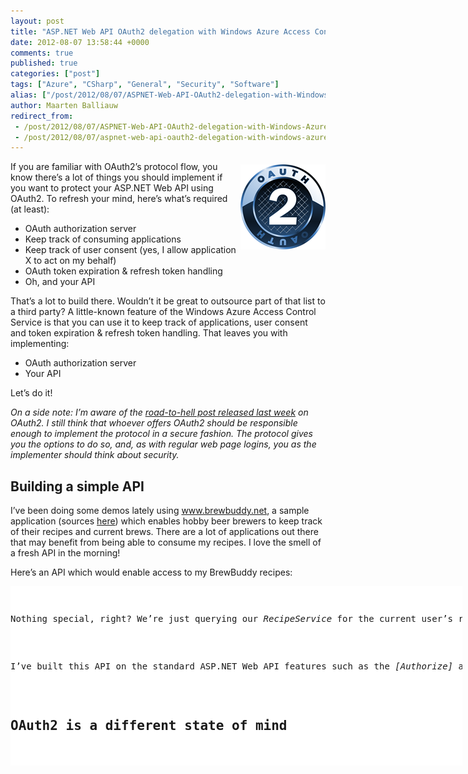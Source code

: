 ```yaml
---
layout: post
title: "ASP.NET Web API OAuth2 delegation with Windows Azure Access Control Service"
date: 2012-08-07 13:58:44 +0000
comments: true
published: true
categories: ["post"]
tags: ["Azure", "CSharp", "General", "Security", "Software"]
alias: ["/post/2012/08/07/ASPNET-Web-API-OAuth2-delegation-with-Windows-Azure-Access-Control-Service.aspx", "/post/2012/08/07/aspnet-web-api-oauth2-delegation-with-windows-azure-access-control-service.aspx"]
author: Maarten Balliauw
redirect_from:
 - /post/2012/08/07/ASPNET-Web-API-OAuth2-delegation-with-Windows-Azure-Access-Control-Service.aspx
 - /post/2012/08/07/aspnet-web-api-oauth2-delegation-with-windows-azure-access-control-service.aspx
---
```

<p><img style="background-image: none; border-bottom: 0px; border-left: 0px; margin: 5px 0px 5px 5px; padding-left: 0px; padding-right: 0px; display: inline; float: right; border-top: 0px; border-right: 0px; padding-top: 0px" title="OAuth 2 Windows Azure" border="0" alt="OAuth 2 Windows Azure" align="right" src="/images/image_216.png" width="136" height="136" />If you are familiar with OAuth2’s protocol flow, you know there’s a lot of things you should implement if you want to protect your ASP.NET Web API using OAuth2. To refresh your mind, here’s what’s required (at least):</p>  <ul>   <li>OAuth authorization server</li>    <li>Keep track of consuming applications</li>    <li>Keep track of user consent (yes, I allow application X to act on my behalf)</li>    <li>OAuth token expiration &amp; refresh token handling</li>    <li>Oh, and your API</li> </ul>  <p>That’s a lot to build there. Wouldn’t it be great to outsource part of that list to a third party? A little-known feature of the Windows Azure Access Control Service is that you can use it to keep track of applications, user consent and token expiration &amp; refresh token handling. That leaves you with implementing:</p>  <ul>   <li>OAuth authorization server</li>    <li>Your API</li> </ul>  <p>Let’s do it!</p>  <ul><!--EndFragment--></ul>  <p><em>On a side note: I’m aware of the </em><a href="http://hueniverse.com/2012/07/oauth-2-0-and-the-road-to-hell/" target="_blank"><em>road-to-hell post released last week</em></a><em> on OAuth2. I still think that whoever offers OAuth2 should be responsible enough to implement the protocol in a secure fashion. The protocol gives you the options to do so, and, as with regular web page logins, you as the implementer should think about security.</em></p>  <h2>Building a simple API</h2>  <p>I’ve been doing some demos lately using <a href="http://www.brewbuddy.net">www.brewbuddy.net</a>, a sample application (sources <a href="https://github.com/maartenba/BrewBuddy" target="_blank">here</a>) which enables hobby beer brewers to keep track of their recipes and current brews. There are a lot of applications out there that may benefit from being able to consume my recipes. I love the smell of a fresh API in the morning!</p>  <p>Here’s an API which would enable access to my BrewBuddy recipes:</p>  <div style="padding-bottom: 0px; margin: 0px; padding-left: 0px; padding-right: 0px; display: inline; float: none; padding-top: 0px" id="scid:9D7513F9-C04C-4721-824A-2B34F0212519:f9482a72-208f-4f41-b0c9-7773262b83c4" class="wlWriterEditableSmartContent"><pre style=" width: 723px; height: 287px;background-color:White;overflow: auto;"><div><!--

Code highlighting produced by Actipro CodeHighlighter (freeware)
http://www.CodeHighlighter.com/

--><span style="color: #008080;"> 1</span> <span style="color: #000000;">[Authorize]
</span><span style="color: #008080;"> 2</span> <span style="color: #000000;"></span><span style="color: #0000FF;">public</span><span style="color: #000000;"> </span><span style="color: #0000FF;">class</span><span style="color: #000000;"> RecipesController
</span><span style="color: #008080;"> 3</span> <span style="color: #000000;">    : ApiController
</span><span style="color: #008080;"> 4</span> <span style="color: #000000;">{
</span><span style="color: #008080;"> 5</span> <span style="color: #000000;">    </span><span style="color: #0000FF;">protected</span><span style="color: #000000;"> IRecipeService RecipeService { </span><span style="color: #0000FF;">get</span><span style="color: #000000;">; </span><span style="color: #0000FF;">private</span><span style="color: #000000;"> </span><span style="color: #0000FF;">set</span><span style="color: #000000;">; }
</span><span style="color: #008080;"> 6</span> <span style="color: #000000;">
</span><span style="color: #008080;"> 7</span> <span style="color: #000000;">    </span><span style="color: #0000FF;">public</span><span style="color: #000000;"> RecipesController(IRecipeService recipeService)
</span><span style="color: #008080;"> 8</span> <span style="color: #000000;">    {
</span><span style="color: #008080;"> 9</span> <span style="color: #000000;">        RecipeService </span><span style="color: #000000;">=</span><span style="color: #000000;"> recipeService;
</span><span style="color: #008080;">10</span> <span style="color: #000000;">    }
</span><span style="color: #008080;">11</span> <span style="color: #000000;">
</span><span style="color: #008080;">12</span> <span style="color: #000000;">    </span><span style="color: #0000FF;">public</span><span style="color: #000000;"> IQueryable</span><span style="color: #000000;">&lt;</span><span style="color: #000000;">RecipeViewModel</span><span style="color: #000000;">&gt;</span><span style="color: #000000;"> Get()
</span><span style="color: #008080;">13</span> <span style="color: #000000;">    {
</span><span style="color: #008080;">14</span> <span style="color: #000000;">        var recipes </span><span style="color: #000000;">=</span><span style="color: #000000;"> RecipeService.GetRecipes(User.Identity.Name);
</span><span style="color: #008080;">15</span> <span style="color: #000000;">        var model </span><span style="color: #000000;">=</span><span style="color: #000000;"> AutoMapper.Mapper.Map(recipes, </span><span style="color: #0000FF;">new</span><span style="color: #000000;"> List</span><span style="color: #000000;">&lt;</span><span style="color: #000000;">RecipeViewModel</span><span style="color: #000000;">&gt;</span><span style="color: #000000;">());
</span><span style="color: #008080;">16</span> <span style="color: #000000;">
</span><span style="color: #008080;">17</span> <span style="color: #000000;">        </span><span style="color: #0000FF;">return</span><span style="color: #000000;"> model.AsQueryable();
</span><span style="color: #008080;">18</span> <span style="color: #000000;">    }
</span><span style="color: #008080;">19</span> <span style="color: #000000;">}</span></div></pre><!-- Code inserted with Steve Dunn's Windows Live Writer Code Formatter Plugin.  http://dunnhq.com --></div>

<p>Nothing special, right? We’re just querying our <em>RecipeService</em> for the current user’s recipes. And the current user should be logged in as specified using the<em> [Authorize]</em> attribute.&#160; Wait a minute! The current user?</p>

<p>I’ve built this API on the standard ASP.NET Web API features such as the <em>[Authorize]</em> attribute and the expectation that the <em>User.Identity.Name</em> property is populated. The reason for that is simple: my API requires a user and should not care how that user is populated. If someone wants to consume my API by authenticating over Forms authentication, fine by me. If someone configures IIS to use Windows authentication or even hacks in basic authentication, fine by me. My API shouldn’t care about that.</p>

<h2>OAuth2 is a different state of mind</h2>

<p>OAuth2 adds a layer of complexity. Mental complexity that is. Your API consumer is <em>not</em> your end user. Your API consumer is acting on behalf of your end user. That’s a huge difference! Here’s what really happens:</p>

<p><a href="/images/image_217.png"><img style="background-image: none; border-bottom: 0px; border-left: 0px; margin: 5px auto; padding-left: 0px; padding-right: 0px; display: block; float: none; border-top: 0px; border-right: 0px; padding-top: 0px" title="OAuth2 protocol flow" border="0" alt="OAuth2 protocol flow" src="/images/image_thumb_181.png" width="484" height="288" /></a></p>

<p>The end user loads a consuming application (a mobile app or a web app that doesn’t really matter). That application requests a token from an authorization server trusted by your application. The user has to login, and usually accept the fact that the app can perform actions on the user’s behalf (think of Twitter’s “Allow/Deny” screen). If successful, the authorization server returns a code to the app which the app can then exchange for an access token containing the user’s username and potentially other claims.</p>

<p>Now remember what we started this post with? We want to get rid of part of the OAuth2 implementation. We don’t want to be bothered by too much of this. Let’s try to accomplish the following:</p>

<p><a href="/images/image_218.png"><img style="background-image: none; border-bottom: 0px; border-left: 0px; margin: 5px auto; padding-left: 0px; padding-right: 0px; display: block; float: none; border-top: 0px; border-right: 0px; padding-top: 0px" title="OAuth2 protocol flow with Windows Azure" border="0" alt="OAuth2 protocol flow with Windows Azure" src="/images/image_thumb_182.png" width="484" height="250" /></a></p>

<p>Let’s introduce you to…</p>

<h1>WindowsAzure.Acs.Oauth2</h1>

<p>“That looks like an assembly name. Heck, even like a NuGet package identifier!” You’re right about that. I’ve done a lot of the integration work for you (<a href="https://github.com/maartenba/WindowsAzure.Acs.Oauth2" target="_blank">sources</a> / <a href="https://nuget.org/packages/WindowsAzure.Acs.Oauth2/" target="_blank">NuGet package</a>).</p>

<p><em>WindowsAzure.Acs.Oauth2</em> is currently in alpha status, so you’ll will have to register this package in your ASP.NET MVC Web API project using the package manager console, issuing the following command:</p>

<p><code>Install-Package WindowsAzure.Acs.Oauth2 -IncludePrerelease
    <br /></code></p>

<p>This command will bring some dependencies to your project and installs the following source files:</p>

<ul>
  <li>
    <p><em>App_Start/AppStart_OAuth2API.cs</em> - Makes sure that OAuth2-signed SWT tokens are transformed into a <em>ClaimsIdentity</em> for use in your API. Remember where I used User.Identity.Name in my API? Populating that is performed by this guy.</p>
  </li>

  <li>
    <p><em>Controllers/AuthorizeController.cs</em> - A standard authorization server implementation which is configured by the <em>Web.config</em> settings. You can override certain methods here, for example if you want to show additional application information on the consent page.</p>
  </li>

  <li>
    <p><em>Views/Shared/_AuthorizationServer.cshtml</em> - A default consent page. This can be customized at will.</p>
  </li>
</ul>

<p>Next to these files, the following entries are added to your <em>Web.config</em> file:</p>

<div style="padding-bottom: 0px; margin: 0px; padding-left: 0px; padding-right: 0px; display: inline; float: none; padding-top: 0px" id="scid:9D7513F9-C04C-4721-824A-2B34F0212519:bb7a745d-578c-436d-8071-c58229d20dd4" class="wlWriterEditableSmartContent"><pre style=" width: 723px; height: 193px;background-color:White;overflow: auto;"><div><!--

Code highlighting produced by Actipro CodeHighlighter (freeware)
http://www.CodeHighlighter.com/

--><span style="color: #008080;"> 1</span> <span style="color: #000000;">&lt;?</span><span style="color: #000000;">xml version</span><span style="color: #000000;">=</span><span style="color: #800000;">&quot;</span><span style="color: #800000;">1.0</span><span style="color: #800000;">&quot;</span><span style="color: #000000;"> encoding</span><span style="color: #000000;">=</span><span style="color: #800000;">&quot;</span><span style="color: #800000;">utf-8</span><span style="color: #800000;">&quot;</span><span style="color: #000000;"> </span><span style="color: #000000;">?&gt;</span><span style="color: #000000;">
</span><span style="color: #008080;"> 2</span> <span style="color: #000000;"></span><span style="color: #000000;">&lt;</span><span style="color: #000000;">configuration</span><span style="color: #000000;">&gt;</span><span style="color: #000000;">
</span><span style="color: #008080;"> 3</span> <span style="color: #000000;">  </span><span style="color: #000000;">&lt;</span><span style="color: #000000;">appSettings</span><span style="color: #000000;">&gt;</span><span style="color: #000000;">
</span><span style="color: #008080;"> 4</span> <span style="color: #000000;">    </span><span style="color: #000000;">&lt;</span><span style="color: #000000;">add key</span><span style="color: #000000;">=</span><span style="color: #800000;">&quot;</span><span style="color: #800000;">WindowsAzure.OAuth.SwtSigningKey</span><span style="color: #800000;">&quot;</span><span style="color: #000000;"> value</span><span style="color: #000000;">=</span><span style="color: #800000;">&quot;</span><span style="color: #800000;">[your 256-bit symmetric key configured in the ACS]</span><span style="color: #800000;">&quot;</span><span style="color: #000000;"> </span><span style="color: #000000;">/&gt;</span><span style="color: #000000;">
</span><span style="color: #008080;"> 5</span> <span style="color: #000000;">    </span><span style="color: #000000;">&lt;</span><span style="color: #000000;">add key</span><span style="color: #000000;">=</span><span style="color: #800000;">&quot;</span><span style="color: #800000;">WindowsAzure.OAuth.RelyingPartyName</span><span style="color: #800000;">&quot;</span><span style="color: #000000;"> value</span><span style="color: #000000;">=</span><span style="color: #800000;">&quot;</span><span style="color: #800000;">[your relying party name configured in the ACS]</span><span style="color: #800000;">&quot;</span><span style="color: #000000;"> </span><span style="color: #000000;">/&gt;</span><span style="color: #000000;">
</span><span style="color: #008080;"> 6</span> <span style="color: #000000;">    </span><span style="color: #000000;">&lt;</span><span style="color: #000000;">add key</span><span style="color: #000000;">=</span><span style="color: #800000;">&quot;</span><span style="color: #800000;">WindowsAzure.OAuth.RelyingPartyRealm</span><span style="color: #800000;">&quot;</span><span style="color: #000000;"> value</span><span style="color: #000000;">=</span><span style="color: #800000;">&quot;</span><span style="color: #800000;">[your relying party realm configured in the ACS]</span><span style="color: #800000;">&quot;</span><span style="color: #000000;"> </span><span style="color: #000000;">/&gt;</span><span style="color: #000000;">
</span><span style="color: #008080;"> 7</span> <span style="color: #000000;">    </span><span style="color: #000000;">&lt;</span><span style="color: #000000;">add key</span><span style="color: #000000;">=</span><span style="color: #800000;">&quot;</span><span style="color: #800000;">WindowsAzure.OAuth.ServiceNamespace</span><span style="color: #800000;">&quot;</span><span style="color: #000000;"> value</span><span style="color: #000000;">=</span><span style="color: #800000;">&quot;</span><span style="color: #800000;">[your ACS service namespace]</span><span style="color: #800000;">&quot;</span><span style="color: #000000;"> </span><span style="color: #000000;">/&gt;</span><span style="color: #000000;">
</span><span style="color: #008080;"> 8</span> <span style="color: #000000;">    </span><span style="color: #000000;">&lt;</span><span style="color: #000000;">add key</span><span style="color: #000000;">=</span><span style="color: #800000;">&quot;</span><span style="color: #800000;">WindowsAzure.OAuth.ServiceNamespaceManagementUserName</span><span style="color: #800000;">&quot;</span><span style="color: #000000;"> value</span><span style="color: #000000;">=</span><span style="color: #800000;">&quot;</span><span style="color: #800000;">ManagementClient</span><span style="color: #800000;">&quot;</span><span style="color: #000000;"> </span><span style="color: #000000;">/&gt;</span><span style="color: #000000;">
</span><span style="color: #008080;"> 9</span> <span style="color: #000000;">    </span><span style="color: #000000;">&lt;</span><span style="color: #000000;">add key</span><span style="color: #000000;">=</span><span style="color: #800000;">&quot;</span><span style="color: #800000;">WindowsAzure.OAuth.ServiceNamespaceManagementUserKey</span><span style="color: #800000;">&quot;</span><span style="color: #000000;"> value</span><span style="color: #000000;">=</span><span style="color: #800000;">&quot;</span><span style="color: #800000;">[your ACS service management key]</span><span style="color: #800000;">&quot;</span><span style="color: #000000;"> </span><span style="color: #000000;">/&gt;</span><span style="color: #000000;">
</span><span style="color: #008080;">10</span> <span style="color: #000000;">  </span><span style="color: #000000;">&lt;/</span><span style="color: #000000;">appSettings</span><span style="color: #000000;">&gt;</span><span style="color: #000000;">
</span><span style="color: #008080;">11</span> <span style="color: #000000;"></span><span style="color: #000000;">&lt;/</span><span style="color: #000000;">configuration</span><span style="color: #000000;">&gt;</span></div></pre><!-- Code inserted with Steve Dunn's Windows Live Writer Code Formatter Plugin.  http://dunnhq.com --></div>

<p>These settings should be configured based on the Windows Azure Access Control settings. Details on this can be found <a href="https://github.com/maartenba/WindowsAzure.Acs.Oauth2/blob/master/README.md#windows-azure-access-control-settings" target="_blank">on the Github page</a>.</p>

<h2>Consuming the API</h2>

<p>After populating Windows Azure Access Control Service with a client_id and client_secret for my consuming app (which you can do using the excellent <a href="https://nuget.org/packages/FluentACS" target="_blank">FluentACS</a> package or manually, as shown in the following screenshot), you’re good to go.</p>

<p><a href="/images/image_219.png"><img style="background-image: none; border-bottom: 0px; border-left: 0px; margin: 5px auto; padding-left: 0px; padding-right: 0px; display: block; float: none; border-top: 0px; border-right: 0px; padding-top: 0px" title="ACS OAuth2 Service Identity" border="0" alt="ACS OAuth2 Service Identity" src="/images/image_thumb_183.png" width="484" height="262" /></a></p>

<p>The <em>WindowsAzure.Acs.Oauth2</em> package adds additional functionality to your application: it provides your ASP.NET Web API with the current user’s details (after a successful OAuth2 authorization flow took place) and it adds a controller and view to your app which provides a simple consent page (that can be customized):</p>

<p><a href="/images/image_220.png"><img style="background-image: none; border-bottom: 0px; border-left: 0px; margin: 5px auto; padding-left: 0px; padding-right: 0px; display: block; float: none; border-top: 0px; border-right: 0px; padding-top: 0px" title="image" border="0" alt="image" src="/images/image_thumb_184.png" width="484" height="362" /></a></p>

<p>After granting access, <em>WindowsAzure.Acs.Oauth2</em> will store the choice of the user in Windows Azure ACS and redirect you back to the application. From there on, the application can ask Windows Azure ACS for an access token and refresh the access token once it expires. Without your application having to interfere with that process ever again. <em>WindowsAzure.Acs.Oauth2 </em>transforms the incoming OAuth2 token into a <em>ClaimsIdentity</em> which your API can use to determine which user is accessing your API. Focus on your API, not on OAuth.</p>

<p>Enjoy!</p>

{% include imported_disclaimer.html %}

